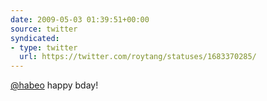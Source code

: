 ```yaml
---
date: 2009-05-03 01:39:51+00:00
source: twitter
syndicated:
- type: twitter
  url: https://twitter.com/roytang/statuses/1683370285/
---
```


[@habeo](https://twitter.com/habeo/) happy bday!